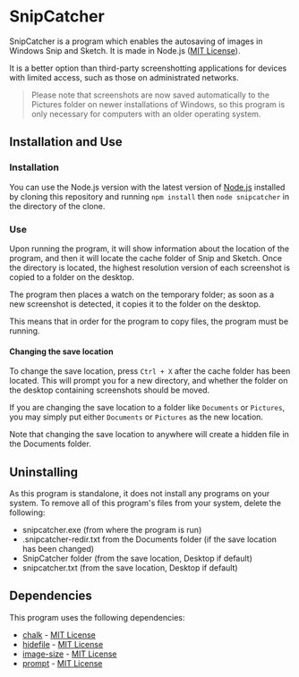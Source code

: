 # SnipCatcher
SnipCatcher is a program which enables the autosaving of images in Windows Snip and Sketch. It is made in Node.js ([MIT License](https://raw.githubusercontent.com/nodejs/node/master/LICENSE)).

It is a better option than third-party screenshotting applications for devices with limited access, such as those on administrated networks.

> Please note that screenshots are now saved automatically to the Pictures folder on newer installations of Windows, so this program is only necessary for computers with an older operating system.

## Installation and Use
### Installation
You can use the Node.js version with the latest version of [Node.js](https://nodejs.org/en/) installed by cloning this repository and running `npm install` then `node snipcatcher` in the directory of the clone.

### Use
Upon running the program, it will show information about the location of the program, and then it will locate the cache folder of Snip and Sketch. Once the directory is located, the highest resolution version of each screenshot is copied to a folder on the desktop.

The program then places a watch on the temporary folder; as soon as a new screenshot is detected, it copies it to the folder on the desktop.

This means that in order for the program to copy files, the program must be running.

#### Changing the save location

To change the save location, press `Ctrl + X` after the cache folder has been located. This will prompt you for a new directory, and whether the folder on the desktop containing screenshots should be moved.

If you are changing the save location to a folder like `Documents` or `Pictures`, you may simply put either `Documents` or `Pictures` as the new location.

Note that changing the save location to anywhere will create a hidden file in the Documents folder.

## Uninstalling

As this program is standalone, it does not install any programs on your system. To remove all of this program's files from your system, delete the following:
* snipcatcher.exe (from where the program is run)
* .snipcatcher-redir.txt from the Documents folder (if the save location has been changed)
* SnipCatcher folder (from the save location, Desktop if default)
* snipcatcher.txt (from the save location, Desktop if default)

## Dependencies
This program uses the following dependencies:
* [chalk](https://github.com/chalk/chalk) - [MIT License](https://raw.githubusercontent.com/chalk/chalk/main/license)
* [hidefile](https://github.com/stevenvachon/hidefile) - [MIT License](https://raw.githubusercontent.com/stevenvachon/hidefile/master/license)
* [image-size](https://github.com/image-size/image-size) - [MIT License](https://raw.githubusercontent.com/image-size/image-size/main/LICENSE)
* [prompt](https://github.com/flatiron/prompt) - [MIT License](https://raw.githubusercontent.com/flatiron/prompt/master/LICENSE)
